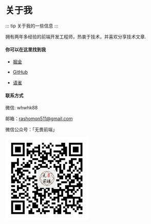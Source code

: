 # 关于我

::: tip
关于我的一些信息
:::


拥有两年多经验的前端开发工程师，热衷于技术，并喜欢分享技术文章.

#### 你可以在这里找到我

- [掘金](https://juejin.im/user/5a16e7076fb9a0452577cad4)

- [GitHub](https://github.com/Rashomon511)

- [语雀](https://www.yuque.com/rashomon)

#### 联系方式

微信: whwhk88

邮箱：rashomon511@gmail.com

微信公众号：「无畏前端」

![微信公众号](../images/weixin.jpg)